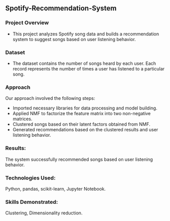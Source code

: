 ## Spotify-Recommendation-System
### Project Overview
- This project analyzes Spotify song data and builds a recommendation system to suggest songs based on user listening behavior.

### Dataset
-  The dataset contains the number of songs heard by each user. Each record represents the number of times a user has listened to a particular song.

### Approach
Our approach involved the following steps:
- Imported necessary libraries for data processing and model building.
- Applied NMF to factorize the feature matrix into two non-negative matrices.
- Clustered songs based on their latent factors obtained from NMF.
- Generated recommendations based on the clustered results and user listening behavior.

### Results:
The system successfully recommended songs based on user listening behavior.

### Technologies Used:
Python, pandas, scikit-learn, Jupyter Notebook.

### Skills Demonstrated:
Clustering, Dimensionality reduction.
